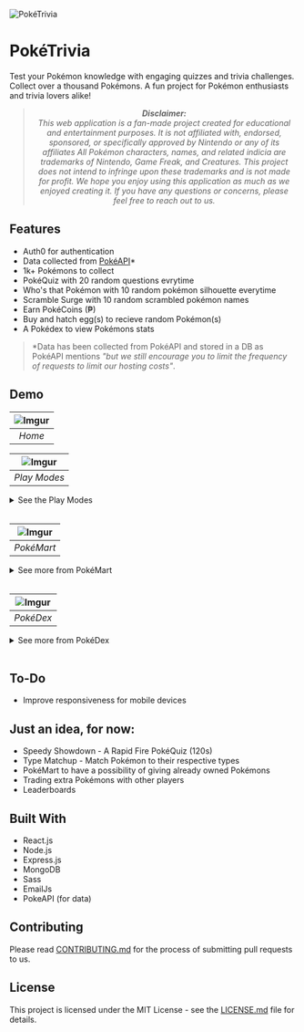 ![PokéTrivia](https://i.imgur.com/khHJxB7h.png)
# PokéTrivia
Test your Pokémon knowledge with engaging quizzes and trivia challenges. Collect over a thousand Pokémons. A fun project for Pokémon enthusiasts and trivia lovers alike!

> <p align="center"><i><b>Disclaimer:</b><br>This web application is a fan-made project created for educational and entertainment purposes. It is not affiliated with, endorsed, sponsored, or specifically approved by Nintendo or any of its affiliates All Pokémon characters, names, and related indicia are trademarks of Nintendo, Game Freak, and Creatures. This project does not intend to infringe upon these trademarks and is not made for profit. We hope you enjoy using this application as much as we enjoyed creating it. If you have any questions or concerns, please feel free to reach out to us.</i></p>

## Features
- Auth0 for authentication
- Data collected from [PokéAPI](https://pokeapi.co/)*
- 1k+ Pokémons to collect
- PokéQuiz with 20 random questions evrytime
- Who's that Pokémon with 10 random pokémon silhouette everytime
- Scramble Surge with 10 random scrambled pokémon names
- Earn PokéCoins (₱)
- Buy and hatch egg(s) to recieve random Pokémon(s)
- A Pokédex to view Pokémons stats

> \*Data has been collected from PokéAPI and stored in a DB as PokéAPI mentions *"but we still encourage you to limit the frequency of requests to limit our hosting costs"*.

## Demo
| ![Imgur](https://i.imgur.com/CGq2X53.png) |
|:--:|
| <i>Home</i>|


| ![Imgur](https://i.imgur.com/1B6TOTu.png) |
|:--:|
| <i>Play Modes</i>|

<details>
 <summary>See the Play Modes</summary>

| ![Imgur](https://i.imgur.com/8jTrh2a.png) |
|:--:|
| <i>PokéQuiz</i>|

| ![Imgur](https://i.imgur.com/YhA0GFj.png) |
|:--:|
| <i>Who's that Pokémon</i>|

| ![Imgur](https://i.imgur.com/VmUz4oV.png) |
|:--:|
| <i>Scramble Surge</i>|

</details>
</br>

| ![Imgur](https://i.imgur.com/PiSCkko.png) |
|:--:|
| <i>PokéMart</i>|

<details>
 <summary>See more from PokéMart</summary>

| ![Imgur](https://i.imgur.com/lb925mz.png) |
|:--:|
| <i>PokéMart - Hatches</i>|

</details>
</br>

| ![Imgur](https://i.imgur.com/G4urbGH.png) |
|:--:|
| <i>PokéDex</i>|

<details>
 <summary>See more from PokéDex</summary>

| ![Imgur](https://i.imgur.com/iWpH20k.png) |
|:--:|
| <i>PokéDex - All Owned Pokémon</i>|

| ![Imgur](https://i.imgur.com/R4xu33Q.png) |
|:--:|
| <i>PokéDex - All Legendaries</i>|

| ![Imgur](https://i.imgur.com/aA4Kltb.png) |
|:--:|
| <i>PokéDex - All Mythicals</i>|

</details>
</br>

## To-Do
- Improve responsiveness for mobile devices

## Just an idea, for now:
- Speedy Showdown - A Rapid Fire PokéQuiz (120s)
- Type Matchup - Match Pokémon to their respective types
- PokéMart to have a possibility of giving already owned Pokémons
- Trading extra Pokémons with other players
- Leaderboards

## Built With
- React.js
- Node.js
- Express.js
- MongoDB
- Sass
- EmailJs
- PokeAPI (for data)

## Contributing

Please read [CONTRIBUTING.md](https://github.com/pratham-jaiswal/poketrivia/blob/main/CONTRIBUTING.md) for the process of submitting pull requests to us.

## License

This project is licensed under the MIT License - see the [LICENSE.md](https://github.com/pratham-jaiswal/poketrivia/blob/main/LICENSE) file for details.